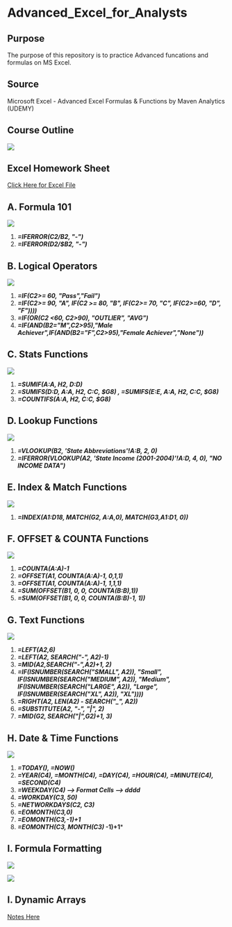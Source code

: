 # Advanced_Excel_for_Analysts


## Purpose

The purpose of this repository is to practice Advanced funcations and formulas on MS Excel.

## Source

Microsoft Excel - Advanced Excel Formulas & Functions by Maven Analytics (UDEMY)

## Course Outline

![](resources/course_outline.png)

## Excel Homework Sheet
[Click Here for Excel File](https://github.com/Sukanya807/Advanced_Excel_for_Analysts/blob/main/Excel_Homework_Exercises.xlsx)

## A. Formula 101

![](resources/formula101_instructions.png)

1. ***=IFERROR(C2/B2, "-")***
2. ***=IFERROR(D2/$B2, "-")***

## B. Logical Operators

![](resources/logical_operators_instructions.png)

1. ***=IF(C2>= 60, "Pass","Fail")***
2. ***=IF(C2>= 90, "A", IF(C2 >= 80, "B", IF(C2>= 70, "C", IF(C2>=60, "D", "F"))))***
3. ***=IF(OR(C2 <60, C2>90), "OUTLIER", "AVG")***
4. ***=IF(AND(B2="M",C2>95),"Male Achiever",IF(AND(B2="F",C2>95),"Female Achiever","None"))***

## C. Stats Functions

![](resources/stats_functions_instructions.png)

1. ***=SUMIF(A:A, $H$2, D:D)***
2. ***=SUMIFS(D:D, $A:$A, $H$2, $C:$C, $G8)  ,  =SUMIFS(E:E, $A:$A, $H$2, $C:$C, $G8)***
3. ***=COUNTIFS($A:$A, $H$2, $C:$C, $G8)***

## D. Lookup Functions

![](resources/lookup_functions.png)

1. ***=VLOOKUP(B2, 'State Abbreviations'!A:B, 2, 0)***
2. ***=IFERROR(VLOOKUP(A2, 'State Income (2001-2004)'!A:D, 4, 0), "NO INCOME DATA")***

## E. Index & Match Functions

![](resources/index_match.png)

1. ***=INDEX($A$1:$D$18, MATCH($G$2, A:A,0), MATCH($G$3,$A$1:$D$1, 0))***

## F. OFFSET & COUNTA Functions

![](resouces/offset_counta.png)

1. ***=COUNTA(A:A)-1***
2. ***=OFFSET(A1, COUNTA(A:A)-1, 0,1,1)***
3. ***=OFFSET(A1, COUNTA(A:A)-1, 1,1,1)***
4. ***=SUM(OFFSET(B1, 0, 0, COUNTA(B:B),1))***
5. ***=SUM(OFFSET(B1, 0, 0, COUNTA(B:B)-1, 1))***

## G. Text Functions

![](resources/text_funcs.png)

1. ***=LEFT(A2,6)***
2. ***=LEFT(A2, SEARCH("-", A2)-1)***
3. ***=MID(A2,SEARCH("-",A2)+1, 2)***
4. ***=IF(ISNUMBER(SEARCH("SMALL", A2)), "Small", IF(ISNUMBER(SEARCH("MEDIUM", A2)), "Medium",  IF(ISNUMBER(SEARCH("LARGE", A2)), "Large", IF(ISNUMBER(SEARCH("XL", A2)), "XL"))))***
5. ***=RIGHT(A2, LEN(A2) - SEARCH("_", A2))***
6. ***=SUBSTITUTE(A2, "-", "|", 2)***
7. ***=MID(G2, SEARCH("|",G2)+1, 3)***

## H. Date & Time Functions

![](resouces/time_date_func.png)

1. ***=TODAY(),   =NOW()***
2. ***=YEAR(C4), =MONTH(C4), =DAY(C4), =HOUR(C4), =MINUTE(C4),  =SECOND(C4)***
3. ***=WEEKDAY(C4) --> Format Cells --> dddd***
4. ***=WORKDAY(C3, 50)***
5. ***=NETWORKDAYS(C2, C3)***
6. ***=EOMONTH(C3,0)***
7. ***=EOMONTH(C3,-1)+1***
8. ***=EOMONTH(C3, MONTH(C3)* -1)+1***

## I. Formula Formatting

![](resources/formula_formatting.png)

![](resources/formula_formatting_answer.png)

## I. Dynamic Arrays

[Notes Here](https://github.com/Sukanya807/Advanced_Excel_for_Analysts/blob/main/Excel_Formulas_%26_Functions.pdf)



